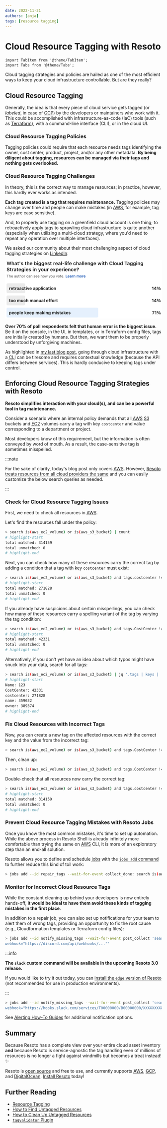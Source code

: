```yaml
---
date: 2022-11-21
authors: [anja]
tags: [resource tagging]
---
```


# Cloud Resource Tagging with Resoto

```mdx-code-block
import TabItem from '@theme/TabItem';
import Tabs from '@theme/Tabs';
```

Cloud tagging strategies and policies are hailed as one of the most efficient ways to keep your cloud infrastructure controllable. But are they really?

## Cloud Resource Tagging

Generally, the idea is that every piece of cloud service gets tagged (or _labeled_, in case of <abbr title="Google Cloud Platform">GCP</abbr>) by the developers or maintainers who work with it. This could be accomplished with infrastructure-as-code (IaC) tools (such as [Terraform](https://registry.terraform.io/providers/hashicorp/aws/latest/docs/guides/resource-tagging)), with a command-line interface (CLI), or in the cloud UI.

### Cloud Resource Tagging Policies

Tagging policies could require that each resource needs tags identifying the owner, cost center, product, project, and/or any other metadata. **By being diligent about tagging, resources can be managed via their tags and nothing gets overlooked.**

### Cloud Resource Tagging Challenges

In theory, this is the correct way to manage resources; in practice, however, this hardly ever works as intended.

**Each tag created is a tag that requires maintenance.** Tagging policies may change over time and people can make mistakes (in <abbr title="Amazon Web Services">AWS</abbr>, for example, tag keys are case sensitive).

And, to properly use tagging on a greenfield cloud account is one thing; to retroactively apply tags to sprawling cloud infrastructure is quite another (especially when utilizing a multi-cloud strategy, where you'd need to repeat any operation over multiple interfaces).

<!--truncate-->

We asked our community about their most challenging aspect of cloud tagging strategies on [LinkedIn](https://linkedin.com/feed/update/urn:li:activity:6987739499686428672):

![Results of LinkedIn survey of biggest real-life challenge with cloud tagging strategies](./img/linkedinpoll.png)

**Over 70% of poll respondents felt that human error is the biggest issue.** Be it on the console, in the UI, in templates, or in Terraform config files, tags are initially created by humans. But then, we want them to be properly understood by unforgiving machines.

As highlighted in [my last blog post](../solving-cloud-resource-management-challenges-with-resoto/index.md), going through cloud infrastructure with a <abbr title="command-line interface">CLI</abbr> can be tiresome and requires contextual knowledge (because the API differs between services). This is hardly conducive to keeping tags under control.

## Enforcing Cloud Resource Tagging Strategies with Resoto

**Resoto simplifies interaction with your cloud(s), and can be a powerful tool in tag maintenance.**

Consider a scenario where an internal policy demands that all <abbr title="Amazon Web Services">AWS</abbr> <abbr title="Simple Storage Service">S3</abbr> buckets and <abbr title="Elastic Compute Cloud">EC2</abbr> volumes carry a tag with key `costcenter` and value corresponding to a department or project.

Most developers know of this requirement, but the information is often conveyed by word of mouth. As a result, the case-sensitive tag is sometimes misspelled.

:::note

For the sake of clarity, today's blog post only covers <abbr title="Amazon Web Services">AWS</abbr>. However, [Resoto treats resources from all cloud providers the same](../multi-cloud-resource-management-with-resoto/index.md) and you can easily customize the below search queries as needed.

:::

### Check for Cloud Resource Tagging Issues

First, we need to check all resources in <abbr title="Amazon Web Services">AWS</abbr>.

Let's find the resources fall under the policy:

```bash title="Search for all resources that are EC2 Volumes or S3 Buckets, and count them"
> search is(aws_ec2_volume) or is(aws_s3_bucket) | count
# highlight-start
​total matched: 314159
​total unmatched: 0
# highlight-end
```

Next, you can check how many of these resources carry the correct tag by adding a condition that a tag with key `costcenter` must exist:

```bash title="Add the condition that a tag with key 'costcenter' must exist"
> search is(aws_ec2_volume) or is(aws_s3_bucket) and tags.costcenter != null | count
# highlight-start
​total matched: 271828
​total unmatched: 0
# highlight-end
```

If you already have suspicions about certain misspellings, you can check how many of these resources carry a spelling variant of the tag by varying the tag condition:

```bash title="Add the condition that a tag with key 'CostCenter' must exist"
> search is(aws_ec2_volume) or is(aws_s3_bucket) and tags.CostCenter != null | count
# highlight-start
​total matched: 42331
​total unmatched: 0
# highlight-end
```

Alternatively, if you don't yet have an idea about which typos might have snuck into your data, search for all tags:

```bash title="Search for all tags of all resources and count how often they occur"
> search is(aws_ec2_volume) or is(aws_s3_bucket) | jq '.tags | keys | .[] | {name:.}' | flatten | count /name
# highlight-start
​Name: 123
​CostCenter: 42331
​costcenter: 271828
​name: 359632
​owner: 389374
# highlight-end
```

### Fix Cloud Resources with Incorrect Tags

Now, you can create a new tag on the affected resources with the correct key and the value from the incorrect tag:

```bash title="Add a new tag to resources, taking the value from the existing tag"
> search is(aws_ec2_volume) or is(aws_s3_bucket) and tags.CostCenter != null | tag update costcenter {tags.CostCenter}
```

Then, clean up:

```bash title="Delete the incorrect tag"
> search is(aws_ec2_volume) or is(aws_s3_bucket) and tags.CostCenter != null | tag delete CostCenter
```

Double-check that all resources now carry the correct tag:

```bash title="Count resources that are EC2 Volumes or S3 Buckets that don't have a 'costcenter' tag"
> search is(aws_ec2_volume) or is(aws_s3_bucket) and tags.costcenter != null | count
# highlight-start
​total matched: 314159
​total unmatched: 0
# highlight-end
```

### Prevent Cloud Resource Tagging Mistakes with Resoto Jobs

Once you know the most common mistakes, it's time to set up automation. While the above process in Resoto Shell is already infinitely more comfortable than trying the same on <abbr title="Amazon Web Services">AWS</abbr> CLI, it is more of an exploratory step than an end-all solution.

Resoto allows you to define and schedule [jobs](/docs/concepts/automation/job) with the [`jobs add` command](/docs/reference/cli/action-commands/jobs/add) to further reduce this kind of toil work:

```bash title="Create a job with the id 'repair_tags' that executes after the 'collect_done' event and runs the command to add a new tag to resources"
> jobs add --id repair_tags --wait-for-event collect_done: search is(aws_ec2_volume) or is(aws_s3_bucket) and tags.CostCenter != null | tag update costcenter {tags.CostCenter}
```

### Monitor for Incorrect Cloud Resource Tags

While the constant cleaning up behind your developers is now entirely hands-off, **it would be ideal to have them avoid these kinds of tagging mistakes in the first place**.

In addition to a repair job, you can also set up notifications for your team to alert them of wrong tags, providing an opportunity to fix the root cause (e.g., Cloudformation templates or Terraform config files):

<Tabs>
<TabItem value="discord" label="Discord">

```bash title="Create a job to send notifications of untagged resources to Discord"
> jobs add --id notify_missing_tags --wait-for-event post_collect 'search is(aws_ec2_volume) or is(aws_s3_bucket) and tags.costcenter = null | discord title="Resources missing `costcenter` tag"
webhook="https://discord.com/api/webhooks/..."'
```

</TabItem>
<TabItem value="slack" label="Slack">

:::info

**The `slack` custom command will be available in the upcoming Resoto 3.0 release.**

If you would like to try it out today, you can [install the `edge` version of Resoto](/docs/edge/getting-started/install-resoto) (not recommended for use in production environments).

:::

```bash title="Create a job to send notifications of untagged resources to Slack"
> jobs add --id notify_missing_tags --wait-for-event post_collect 'search is(aws_ec2_volume) or is(aws_s3_bucket) and tags.costcenter = null | slack title="Resources missing `costcenter` tag"
webhook="https://hooks.slack.com/services/T00000000/B00000000/XXXXXXXXXXXXXXXXXXXXXXXX"'
```

</TabItem>
</Tabs>

See [Alerting How-To Guides](/docs/how-to-guides/alerting) for additional notification options.

## Summary

Because Resoto has a complete view over your entire cloud asset inventory **and** because Resoto is service-agnostic the tag handling even of millions of resources is no longer a fight against windmills but becomes a treat instead! ✨

Resoto is [open source](https://github.com/someengineering/resoto/blob/main/LICENSE) and free to use, and currently supports [<abbr title="Amazon Web Services">AWS</abbr>](/docs/getting-started/configure-cloud-provider-access/aws), [<abbr title="Google Cloud Platform">GCP</abbr>](/docs/getting-started/configure-cloud-provider-access/gcp), and [DigitalOcean](/docs/getting-started/configure-cloud-provider-access/digitalocean). [Install Resoto](/docs/getting-started/install-resoto) today!

## Further Reading

- [Resource Tagging](/docs/concepts/resource-management/tagging)
- [How to Find Untagged Resources](/docs/how-to-guides/search/find-untagged-resources)
- [How to Clean Up Untagged Resources](/docs/how-to-guides/cleanup/clean-up-untagged-resources)
- [`tagvalidator` Plugin](/docs/concepts/components/plugins/tagvalidator)
